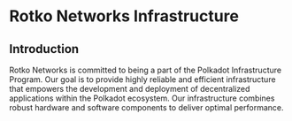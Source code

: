 # Rotko Networks Infrastructure

## Introduction

Rotko Networks is committed to being a part of the Polkadot Infrastructure Program.
Our goal is to provide highly reliable and efficient infrastructure that empowers the development
and deployment of decentralized applications within the Polkadot ecosystem. Our infrastructure combines
robust hardware and software components to deliver optimal performance.
